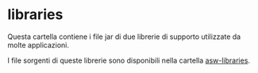 # libraries

Questa cartella contiene i file jar 
di due librerie di supporto 
utilizzate da molte applicazioni. 

I file sorgenti di queste librerie sono disponibili 
nella cartella [asw-libraries](../asw-libraries/).

